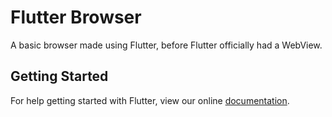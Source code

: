 # Flutter Browser

A basic browser made using Flutter, before Flutter officially had a WebView. 

## Getting Started

For help getting started with Flutter, view our online
[documentation](https://flutter.io/).
